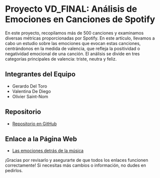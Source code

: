 # Proyecto VD_FINAL: Análisis de Emociones en Canciones de Spotify

En este proyecto, recopilamos más de 500 canciones y examinamos diversas métricas proporcionadas por Spotify. En este artículo, llevamos a cabo un estudio sobre las emociones que evocan estas canciones, centrándonos en la medida de valencia, que refleja la positividad o negatividad emocional de una canción. El análisis se divide en tres categorías principales de valencia: triste, neutra y feliz.

## Integrantes del Equipo
- Gerardo Del Toro
- Valentina De Diego
- Olivier Saint-Nom

## Repositorio
- [Repositorio en GitHub](https://github.com/osaintnom/VD_FINAL_Sentimientos)

## Enlace a la Página Web
- [Las emociones detrás de la música](https://osaintnom.github.io/VD_FINAL_Sentimientos/)

¡Gracias por revisarlo y asegurarte de que todos los enlaces funcionen correctamente! Si necesitas más cambios o información, no dudes en pedirlos.
